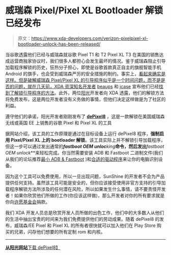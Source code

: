# 威瑞森 Pixel/Pixel XL Bootloader 解锁已经发布

> 原文：<https://www.xda-developers.com/verizon-pixelpixel-xl-bootloader-unlock-has-been-released/>

当谷歌透露他们已经与威瑞森就谷歌 Pixel T1 和 T2 Pixel XL T3 在美国的销售达成运营商独家协议时，我们很多人都担心会发生最坏的情况。鉴于威瑞森阻止引导加载程序解锁的历史，狂热分子担心，即使是谷歌首款真正自主的旗舰智能手机 Android 的旗手，也会受到威瑞森严厉的安全措施的制约。事实上，[看起来确实是这样。但是破解威瑞森 Pixel/Pixel XL 的引导程序似乎是一个时间问题，而不是是否的问题，就在几天前，XDA 资深知名开发者](http://www.xda-developers.com/jcase-verizon-pixel-phone-may-not-be-bootloader-unlockable/) [beaups](http://forum.xda-developers.com/member.php?u=711482) 和 [jcase](http://forum.xda-developers.com/member.php?u=2376614) 宣布他们已经[找到了解锁引导程序的方法](http://www.xda-developers.com/verizon-pixel-unofficial-bootloader-unlock-would-be-free-not-part-of-sunshine/)。此外，两位[阳光](http://theroot.ninja/index.html)开发者向 XDA 透露，他们的解锁方法将免费发布，这是两位开发者没有义务做的事情，但他们决定这样做是为了社区的利益。

遵守他们的承诺，阳光开发者刚刚发布了 [**dePixel8**](http://theroot.ninja/dePixel8) ，这是一款解锁在美国威瑞森无线或英国 EE 上销售的谷歌 Pixel 和 Pixel XL 的工具

据网站介绍，该工具的工作原理是通过在目标设备上运行 dePixel8 程序，**强制启用 Pixel/Pixel XL 上的 bootloader 解锁**。该工具实际上并不解锁引导加载程序，但这一步可以通过发出通常的***fastboot OEM unloc****king***命令，然后发出***fastboot OEM unlock***来轻松完成。你当然需要安装 ADB 和 Fastboot 二进制文件(我们从我们的论坛推荐[最小 ADB & Fastboot](http://forum.xda-developers.com/showthread.php?t=2317790) )和[合适的驱动程序](https://developer.android.com/studio/run/win-usb.html)来让你的电脑识别设备。

因为这个工具可以免费使用，所以一旦出现问题，SunShine 的开发者不会为产品提供任何支持。虽然该工具可能是安全的，但你应该接受使用非官方支持的引导加载程序解锁方法所涉及的任何潜在风险，所以如果发生什么事情，请不要责怪开发者！如果你欣赏他们所做的工作(你应该这样做)，那么开发者对你的所有要求就是你向[许愿基金会](https://secure2.wish.org/site/SPageServer?pagename=donate_now&chid=100-000)捐款。

我们 XDA 开发人员总是欣赏开发人员所做的出色工作，他们中的大多数人从他们的生活中抽出宝贵的时间来为我们免费提供他们的劳动成果。随着 dePixel8 的发布，威瑞森/EE Pixel 和 Pixel XL 的所有者很快就可以加入他们在 Play Store 购买的兄弟，闪存他们想要的所有定制 rom 和内核。

* * *

[**从阳光网站**下载 dePixel8】](http://theroot.ninja/depixel8.html)